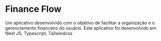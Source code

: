 # Finance Flow

<p>Um aplicativo desenvolvido com o objetivo de facilitar a organização e o gerenciamento financeiro do usuário. Este aplicativo foi desenvolvido em Next JS, Typescript, Tailwindcss</p>
